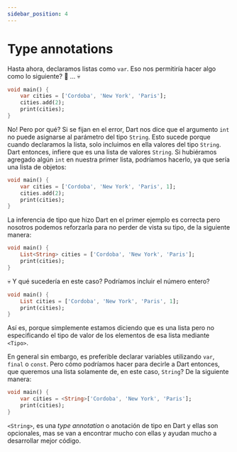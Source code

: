 ```yaml
---
sidebar_position: 4
---
```


# Type annotations

Hasta ahora, declaramos listas como `var`. Eso nos permitiría hacer algo como lo siguiente? 🤔 ... 💀

```dart
void main() {
    var cities = ['Cordoba', 'New York', 'Paris'];
    cities.add(2);
    print(cities);
}
```

No! Pero por qué? Si se fijan en el error, Dart nos dice que el argumento `int` no puede asignarse al parámetro del tipo `String`. Esto sucede porque cuando declaramos la lista, solo incluimos en ella valores del tipo `String`. Dart entonces, infiere que es una lista de valores `String`. Si hubiéramos agregado algún `int` en nuestra primer lista, podríamos hacerlo, ya que sería una lista de objetos:

```dart
void main() {
    var cities = ['Cordoba', 'New York', 'Paris', 1];
    cities.add(2);
    print(cities);
}
```

La inferencia de tipo que hizo Dart en el primer ejemplo es correcta pero nosotros podemos reforzarla para no perder de vista su tipo, de la siguiente manera:

```dart
void main() {
    List<String> cities = ['Cordoba', 'New York', 'Paris'];
    print(cities);
}
```

💀 Y qué sucedería en este caso? Podríamos incluir el número entero?

```dart
void main() {
    List cities = ['Cordoba', 'New York', 'Paris', 1];
    print(cities);
}
```

Así es, porque simplemente estamos diciendo que es una lista pero no especificando el tipo de valor de los elementos de esa lista mediante `<Tipo>`.

En general sin embargo, es preferible declarar variables utilizando `var`, `final` o `const`. Pero cómo podríamos hacer para decirle a Dart entonces, que queremos una lista solamente de, en este caso, `String`? De la siguiente manera:

```dart
void main() {
    var cities = <String>['Cordoba', 'New York', 'Paris'];
    print(cities);
}
```

`<String>`, es una _type annotation_ o anotación de tipo en Dart y ellas son opcionales, mas se van a encontrar mucho con ellas y ayudan mucho a desarrollar mejor código.
